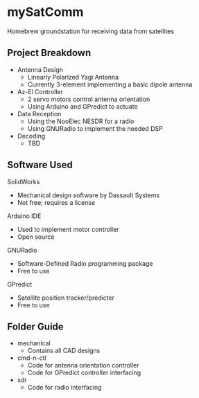 # mySatComm
Homebrew groundstation for receiving data from satellites


## Project Breakdown
* Antenna Design
  * Linearly Polarized Yagi Antenna
  * Currently 3-element implementing a basic dipole antenna
* Az-El Controller
  * 2 servo motors control antenna orientation
  * Using Arduino and GPredict to actuate
* Data Reception
   * Using the NooElec NESDR for a radio
   * Using GNURadio to implement the needed DSP
* Decoding
   * TBD

## Software Used
SolidWorks
- Mechanical design software by Dassault Systems
- Not free; requires a license

Arduino IDE
- Used to implement motor controller
- Open source

GNURadio
- Software-Defined Radio programming package
- Free to use

GPredict
- Satellite position tracker/predicter
- Free to use

## Folder Guide
* mechanical
  - Contains all CAD designs
* cmd-n-ctl
   - Code for antenna orientation controller
   - Code for GPredict controller interfacing
* sdr
  - Code for radio interfacing